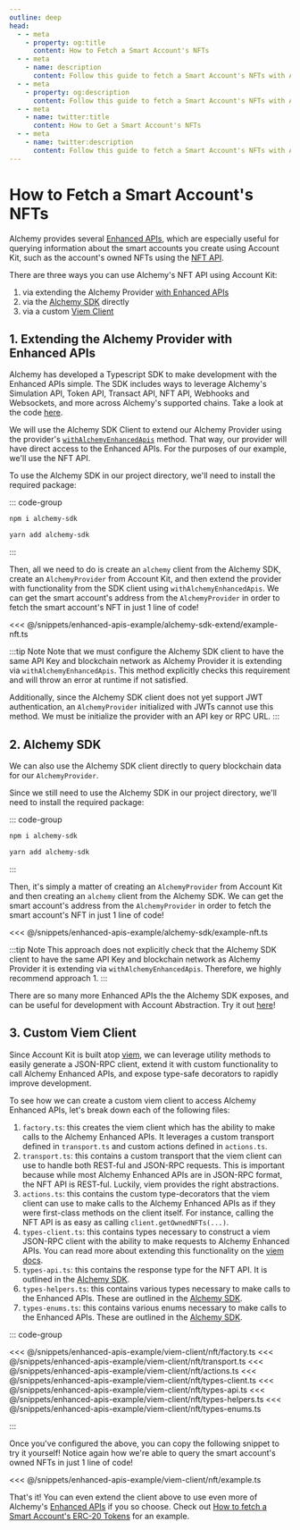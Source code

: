 ```yaml
---
outline: deep
head:
  - - meta
    - property: og:title
      content: How to Fetch a Smart Account's NFTs
  - - meta
    - name: description
      content: Follow this guide to fetch a Smart Account's NFTs with Account Kit, a vertically integrated stack for building apps that support ERC-4337.
  - - meta
    - property: og:description
      content: Follow this guide to fetch a Smart Account's NFTs with Account Kit, a vertically integrated stack for building apps that support ERC-4337.
  - - meta
    - name: twitter:title
      content: How to Get a Smart Account's NFTs
  - - meta
    - name: twitter:description
      content: Follow this guide to fetch a Smart Account's NFTs with Account Kit, a vertically integrated stack for building apps that support ERC-4337.
---
```


# How to Fetch a Smart Account's NFTs

Alchemy provides several [Enhanced APIs](https://www.alchemy.com/enhanced-apis), which are especially useful for querying information about the smart accounts you create using Account Kit, such as the account's owned NFTs using the [NFT API](https://www.alchemy.com/nft-api).

There are three ways you can use Alchemy's NFT API using Account Kit:

1. via extending the Alchemy Provider [with Enhanced APIs](/packages/aa-alchemy/provider/withAlchemyEnhancedApis.md)
2. via the [Alchemy SDK](https://www.alchemy.com/sdk) directly
3. via a custom [Viem Client](https://viem.sh/docs/clients/custom.html)

## 1. Extending the Alchemy Provider with Enhanced APIs

Alchemy has developed a Typescript SDK to make development with the Enhanced APIs simple. The SDK includes ways to leverage Alchemy's Simulation API, Token API, Transact API, NFT API, Webhooks and Websockets, and more across Alchemy's supported chains. Take a look at the code [here](https://github.com/alchemyplatform/alchemy-sdk-js).

We will use the Alchemy SDK Client to extend our Alchemy Provider using the provider's [`withAlchemyEnhancedApis`](/packages/aa-alchemy/provider/withAlchemyEnhancedApis.md) method. That way, our provider will have direct access to the Enhanced APIs. For the purposes of our example, we'll use the NFT API.

To use the Alchemy SDK in our project directory, we'll need to install the required package:

::: code-group

```bash [npm]
npm i alchemy-sdk
```

```bash [yarn]
yarn add alchemy-sdk
```

:::

Then, all we need to do is create an `alchemy` client from the Alchemy SDK, create an `AlchemyProvider` from Account Kit, and then extend the provider with functionality from the SDK client using `withAlchemyEnhancedApis`. We can get the smart account's address from the `AlchemyProvider` in order to fetch the smart account's NFT in just 1 line of code!

<<< @/snippets/enhanced-apis-example/alchemy-sdk-extend/example-nft.ts

:::tip Note
Note that we must configure the Alchemy SDK client to have the same API Key and blockchain network as Alchemy Provider it is extending via `withAlchemyEnhancedApis`. This method explicitly checks this requirement and will throw an error at runtime if not satisfied.

Additionally, since the Alchemy SDK client does not yet support JWT authentication, an `AlchemyProvider` initialized with JWTs cannot use this method. We must be initialize the provider with an API key or RPC URL.
:::

## 2. Alchemy SDK

We can also use the Alchemy SDK client directly to query blockchain data for our `AlchemyProvider`.

Since we still need to use the Alchemy SDK in our project directory, we'll need to install the required package:

::: code-group

```bash [npm]
npm i alchemy-sdk
```

```bash [yarn]
yarn add alchemy-sdk
```

:::

Then, it's simply a matter of creating an `AlchemyProvider` from Account Kit and then creating an `alchemy` client from the Alchemy SDK. We can get the smart account's address from the `AlchemyProvider` in order to fetch the smart account's NFT in just 1 line of code!

<<< @/snippets/enhanced-apis-example/alchemy-sdk/example-nft.ts

:::tip Note
This approach does not explicitly check that the Alchemy SDK client to have the same API Key and blockchain network as Alchemy Provider it is extending via `withAlchemyEnhancedApis`. Therefore, we highly recommend approach 1.
:::

There are so many more Enhanced APIs the the Alchemy SDK exposes, and can be useful for development with Account Abstraction. Try it out [here](https://github.com/alchemyplatform/alchemy-sdk-js)!

## 3. Custom Viem Client

Since Account Kit is built atop [viem](https://viem.sh/), we can leverage utility methods to easily generate a JSON-RPC client, extend it with custom functionality to call Alchemy Enhanced APIs, and expose type-safe decorators to rapidly improve development.

To see how we can create a custom viem client to access Alchemy Enhanced APIs, let's break down each of the following files:

1. `factory.ts`: this creates the viem client which has the ability to make calls to the Alchemy Enhanced APIs. It leverages a custom transport defined in `transport.ts` and custom actions defined in `actions.ts`.
2. `transport.ts`: this contains a custom transport that the viem client can use to handle both REST-ful and JSON-RPC requests. This is important because while most Alchemy Enhanced APIs are in JSON-RPC format, the NFT API is REST-ful. Luckily, viem provides the right abstractions.
3. `actions.ts`: this contains the custom type-decorators that the viem client can use to make calls to the Alchemy Enhanced APIs as if they were first-class methods on the client itself. For instance, calling the NFT API is as easy as calling `client.getOwnedNFTs(...)`.
4. `types-client.ts`: this contains types necessary to construct a viem JSON-RPC client with the ability to make requests to Alchemy Enhanced APIs. You can read more about extending this functionality on the [viem docs](https://viem.sh/docs/clients/custom.html).
5. `types-api.ts`: this contains the response type for the NFT API. It is outlined in the [Alchemy SDK](https://github.com/alchemyplatform/alchemy-sdk-js).
6. `types-helpers.ts`: this contains various types necessary to make calls to the Enhanced APIs. These are outlined in the [Alchemy SDK](https://github.com/alchemyplatform/alchemy-sdk-js).
7. `types-enums.ts`: this contains various enums necessary to make calls to the Enhanced APIs. These are outlined in the [Alchemy SDK](https://github.com/alchemyplatform/alchemy-sdk-js).

::: code-group

<<< @/snippets/enhanced-apis-example/viem-client/nft/factory.ts
<<< @/snippets/enhanced-apis-example/viem-client/nft/transport.ts
<<< @/snippets/enhanced-apis-example/viem-client/nft/actions.ts
<<< @/snippets/enhanced-apis-example/viem-client/nft/types-client.ts
<<< @/snippets/enhanced-apis-example/viem-client/nft/types-api.ts
<<< @/snippets/enhanced-apis-example/viem-client/nft/types-helpers.ts
<<< @/snippets/enhanced-apis-example/viem-client/nft/types-enums.ts

:::

Once you've configured the above, you can copy the following snippet to try it yourself! Notice again how we're able to query the smart account's owned NFTs in just 1 line of code!

<<< @/snippets/enhanced-apis-example/viem-client/nft/example.ts

That's it! You can even extend the client above to use even more of Alchemy's [Enhanced APIs](https://www.alchemy.com/enhanced-apis) if you so choose. Check out [How to fetch a Smart Account's ERC-20 Tokens](/guides/enhanced-apis/token) for an example.
